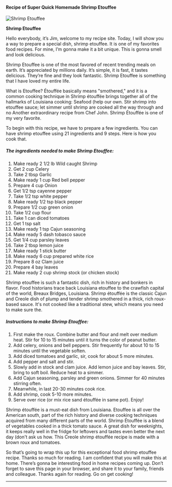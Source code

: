             

#### Recipe of Super Quick Homemade Shrimp Etouffee

![Shrimp Etouffee](https://img-global.cpcdn.com/recipes/4854445297369088/751x532cq70/shrimp-etouffee-recipe-main-photo.jpg)

**Shrimp Etouffee**

Hello everybody, it’s Jim, welcome to my recipe site. Today, I will show you a way to prepare a special dish, shrimp etouffee. It is one of my favorites food recipes. For mine, I’m gonna make it a bit unique. This is gonna smell and look delicious.

Shrimp Etouffee is one of the most favored of recent trending meals on earth. It’s appreciated by millions daily. It’s simple, it is fast, it tastes delicious. They’re fine and they look fantastic. Shrimp Etouffee is something that I have loved my entire life.

What is Etouffee? Étouffée basically means "smothered," and it is a common cooking technique in Shrimp étouffée brings together all of the hallmarks of Louisiana cooking: Seafood (help our own. Stir shrimp into etouffee sauce; let simmer until shrimp are cooked all the way through and no Another extraordinary recipe from Chef John. Shrimp Étouffée is one of my very favorite.

To begin with this recipe, we have to prepare a few ingredients. You can have shrimp etouffee using 21 ingredients and 9 steps. Here is how you cook that.

##### The ingredients needed to make Shrimp Etouffee:

1.  Make ready 2 1/2 lb Wild caught Shrimp
2.  Get 2 cup Celery
3.  Take 2 tbsp Garlic
4.  Make ready 1 cup Red bell pepper
5.  Prepare 4 cup Onion
6.  Get 1/2 tsp cayenne pepper
7.  Take 1/2 tsp white pepper
8.  Make ready 1/2 tsp black pepper
9.  Prepare 1/2 cup green onion
10.  Take 1/2 cup flour
11.  Take 1 can diced tomatoes
12.  Get 1 tsp salt
13.  Make ready 1 tsp Cajun seasoning
14.  Make ready 5 dash tobasco sauce
15.  Get 1/4 cup parsley leaves
16.  Take 2 tbsp lemon juice
17.  Make ready 1 stick butter
18.  Make ready 6 cup prepared white rice
19.  Prepare 8 oz Clam juice
20.  Prepare 4 bay leaves
21.  Make ready 2 cup shrimp stock (or chicken stock)

Shrimp etouffee is such a fantastic dish, rich in history and bonkers in flavor. Food historians trace back Louisiana etouffee to the crawfish capital of the world, Breaux Bridges, Louisiana. Shrimp étouffée is the classic Cajun and Creole dish of plump and tender shrimp smothered in a thick, rich roux-based sauce. It's not cooked like a traditional stew, which means you need to make sure the.

##### Instructions to make Shrimp Etouffee:

1.  First make the roux. Combine butter and flour and melt over medium heat. Stir for 10 to 15 minutes until it turns the color of peanut butter.
2.  Add celery, onions and bell peppers. Stir frequently for about 10 to 15 minutes until the vegetable soften.
3.  Add diced tomatoes and garlic, sir, cook for about 5 more minutes.
4.  Add pepper and salt and stir.
5.  Slowly add in stock and clam juice. Add lemon juice and bay leaves. Stir, bring to soft boil. Reduce heat to a simmer.
6.  Add Cajun seasoning, parsley and green onions. Simmer for 40 minutes stirring often.
7.  Meanwhile, in last 20-30 minutes cook rice.
8.  Add shrimp, cook 5-10 more minutes.
9.  Serve over rice (or mix rice sand étouffée in same pot). Enjoy!

Shrimp étouffée is a must-eat dish from Louisiana. Etouffee is all over the American south, part of the rich history and diverse cooking techniques acquired from many different parts of the world. Shrimp Étouffée is a blend of vegetables cooked in a thick tomato sauce. A great dish for weeknights, it keeps really well in the fridge for leftovers and tastes even better the next day (don't ask us how. This Creole shrimp étouffée recipe is made with a brown roux and tomatoes.

So that’s going to wrap this up for this exceptional food shrimp etouffee recipe. Thanks so much for reading. I am confident that you will make this at home. There’s gonna be interesting food in home recipes coming up. Don’t forget to save this page in your browser, and share it to your family, friends and colleague. Thanks again for reading. Go on get cooking!

* * *
